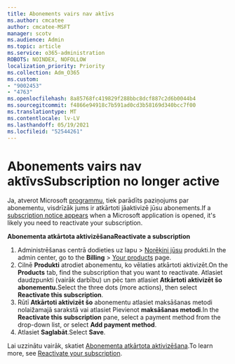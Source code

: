 ```yaml
---
title: Abonements vairs nav aktīvs
ms.author: cmcatee
author: cmcatee-MSFT
manager: scotv
ms.audience: Admin
ms.topic: article
ms.service: o365-administration
ROBOTS: NOINDEX, NOFOLLOW
localization_priority: Priority
ms.collection: Adm_O365
ms.custom:
- "9002453"
- "4763"
ms.openlocfilehash: 8a85768fc419829f288bbc8dcf887c2d6b0044b4
ms.sourcegitcommit: f4866e94918c7b591ad0cd3b58169d340bcc7f00
ms.translationtype: MT
ms.contentlocale: lv-LV
ms.lasthandoff: 05/19/2021
ms.locfileid: "52544261"
---
```

# <a name="subscription-no-longer-active"></a><span data-ttu-id="96525-102">Abonements vairs nav aktīvs</span><span class="sxs-lookup"><span data-stu-id="96525-102">Subscription no longer active</span></span>

<span data-ttu-id="96525-103">Ja, atverot Microsoft [programmu,](https://support.microsoft.com/office/a-subscription-notice-appears-when-i-open-a-microsoft-365-application-4cabe32c-f594-4c0e-9191-3d3ade10cceb) tiek parādīts paziņojums par abonementu, visdrīzāk jums ir atkārtoti jāaktivizē jūsu abonements.</span><span class="sxs-lookup"><span data-stu-id="96525-103">If a [subscription notice appears](https://support.microsoft.com/office/a-subscription-notice-appears-when-i-open-a-microsoft-365-application-4cabe32c-f594-4c0e-9191-3d3ade10cceb) when a Microsoft application is opened, it's likely you need to reactivate your subscription.</span></span>

<span data-ttu-id="96525-104">**Abonementa atkārtota aktivizēšana**</span><span class="sxs-lookup"><span data-stu-id="96525-104">**Reactivate a subscription**</span></span>

1. <span data-ttu-id="96525-105">Administrēšanas centrā dodieties uz lapu  >  [Norēķini jūsu](https://go.microsoft.com/fwlink/p/?linkid=842054) produkti.</span><span class="sxs-lookup"><span data-stu-id="96525-105">In the admin center, go to the **Billing** > [Your products](https://go.microsoft.com/fwlink/p/?linkid=842054) page.</span></span>
2. <span data-ttu-id="96525-106">Cilnē **Produkti** atrodiet abonementu, ko vēlaties atkārtoti aktivizēt.</span><span class="sxs-lookup"><span data-stu-id="96525-106">On the **Products** tab, find the subscription that you want to reactivate.</span></span> <span data-ttu-id="96525-107">Atlasiet daudzpunkti (vairāk darbību) un pēc tam atlasiet **Atkārtoti aktivizēt šo abonementu.**</span><span class="sxs-lookup"><span data-stu-id="96525-107">Select the three dots (more actions), then select **Reactivate this subscription**.</span></span>
3. <span data-ttu-id="96525-108">Rūtī **Atkārtoti aktivizēt šo** abonementu atlasiet maksāšanas metodi nolaižamajā sarakstā vai atlasiet Pievienot **maksāšanas metodi**.</span><span class="sxs-lookup"><span data-stu-id="96525-108">In the **Reactivate this subscription** pane, select a payment method from the drop-down list, or select **Add payment method**.</span></span>
4. <span data-ttu-id="96525-109">Atlasiet **Saglabāt**.</span><span class="sxs-lookup"><span data-stu-id="96525-109">Select **Save**.</span></span>

<span data-ttu-id="96525-110">Lai uzzinātu vairāk, skatiet [Abonementa atkārtota aktivizēšana](/microsoft-365/commerce/subscriptions/reactivate-your-subscription).</span><span class="sxs-lookup"><span data-stu-id="96525-110">To learn more, see [Reactivate your subscription](/microsoft-365/commerce/subscriptions/reactivate-your-subscription).</span></span>